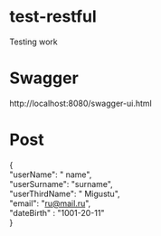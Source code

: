 # test-restful
Testing work

# Swagger

http://localhost:8080/swagger-ui.html<br /> 

# Post

{<br /> 
    "userName": " name",<br /> 
    "userSurname": "surname",<br /> 
    "userThirdName": " Migustu",<br /> 
    "email": "ru@mail.ru",<br /> 
    "dateBirth" : "1001-20-11"<br /> 
}<br /> 
